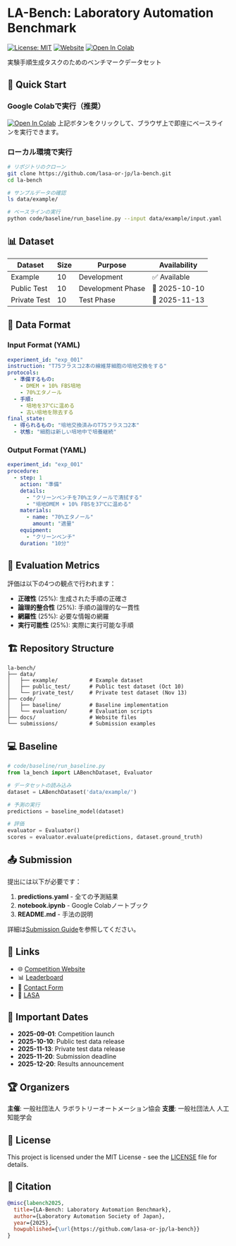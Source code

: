 # LA-Bench: Laboratory Automation Benchmark

[![License: MIT](https://img.shields.io/badge/License-MIT-yellow.svg)](https://opensource.org/licenses/MIT)
[![Website](https://img.shields.io/badge/Website-LA--Bench-blue)](https://lasa-or-jp.github.io/la-bench/)
[![Open In Colab](https://colab.research.google.com/assets/colab-badge.svg)](https://colab.research.google.com/github/lasa-or-jp/la-bench/blob/main/notebooks/baseline.ipynb)


実験手順生成タスクのためのベンチマークデータセット

## 🚀 Quick Start

### Google Colabで実行（推奨）
[![Open In Colab](https://colab.research.google.com/assets/colab-badge.svg)](https://colab.research.google.com/github/lasa-or-jp/la-bench/blob/main/notebooks/baseline.ipynb)
上記ボタンをクリックして、ブラウザ上で即座にベースラインを実行できます。

### ローカル環境で実行
```bash
# リポジトリのクローン
git clone https://github.com/lasa-or-jp/la-bench.git
cd la-bench

# サンプルデータの確認
ls data/example/

# ベースラインの実行
python code/baseline/run_baseline.py --input data/example/input.yaml
```

## 📊 Dataset

| Dataset | Size | Purpose | Availability |
|---------|------|---------|--------------|
| Example | 10 | Development | ✅ Available |
| Public Test | 10 | Development Phase | 📅 2025-10-10 |
| Private Test | 10 | Test Phase | 📅 2025-11-13 |

## 📝 Data Format

### Input Format (YAML)
```yaml
experiment_id: "exp_001"
instruction: "T75フラスコ2本の線維芽細胞の培地交換をする"
protocols:
  - 準備するもの:
    - DMEM + 10% FBS培地
    - 70%エタノール
  - 手順:
    - 培地を37℃に温める
    - 古い培地を除去する
final_state:
  - 得られるもの: "培地交換済みのT75フラスコ2本"
  - 状態: "細胞は新しい培地中で培養継続"
```

### Output Format (YAML)
```yaml
experiment_id: "exp_001"
procedure:
  - step: 1
    action: "準備"
    details:
      - "クリーンベンチを70%エタノールで清拭する"
      - "培地DMEM + 10% FBSを37℃に温める"
    materials:
      - name: "70%エタノール"
        amount: "適量"
    equipment:
      - "クリーンベンチ"
    duration: "10分"
```

## 🎯 Evaluation Metrics

評価は以下の4つの観点で行われます：

- **正確性** (25%): 生成された手順の正確さ
- **論理的整合性** (25%): 手順の論理的な一貫性
- **網羅性** (25%): 必要な情報の網羅
- **実行可能性** (25%): 実際に実行可能な手順

## 🏗️ Repository Structure

```
la-bench/
├── data/
│   ├── example/          # Example dataset
│   ├── public_test/      # Public test dataset (Oct 10)
│   └── private_test/     # Private test dataset (Nov 13)
├── code/
│   ├── baseline/         # Baseline implementation
│   └── evaluation/       # Evaluation scripts
├── docs/                 # Website files
└── submissions/          # Submission examples
```

## 💻 Baseline

```python
# code/baseline/run_baseline.py
from la_bench import LABenchDataset, Evaluator

# データセットの読み込み
dataset = LABenchDataset('data/example/')

# 予測の実行
predictions = baseline_model(dataset)

# 評価
evaluator = Evaluator()
scores = evaluator.evaluate(predictions, dataset.ground_truth)
```

## 📤 Submission

提出には以下が必要です：

1. **predictions.yaml** - 全ての予測結果
2. **notebook.ipynb** - Google Colabノートブック
3. **README.md** - 手法の説明

詳細は[Submission Guide](docs/submission-guide.md)を参照してください。

## 🔗 Links

- 🌐 [Competition Website](https://lasa-or-jp.github.io/la-bench/)
- 📊 [Leaderboard](https://lasa-or-jp.github.io/la-bench/#leaderboard)
- 📧 [Contact Form](https://docs.google.com/forms/d/e/1FAIpQLSdoJSoDHxWxy7bF7I-rWvs5sTQxtdzGjmAskJm1OzGd-qzkPw/viewform)
- 🏢 [LASA](https://lasa.or.jp/)

## 📅 Important Dates

- **2025-09-01**: Competition launch
- **2025-10-10**: Public test data release
- **2025-11-13**: Private test data release
- **2025-11-20**: Submission deadline
- **2025-12-20**: Results announcement

## 🏆 Organizers

**主催**: 一般社団法人 ラボラトリーオートメーション協会
**支援**: 一般社団法人 人工知能学会

## 📜 License

This project is licensed under the MIT License - see the [LICENSE](LICENSE) file for details.

## 🤝 Citation

```bibtex
@misc{labench2025,
  title={LA-Bench: Laboratory Automation Benchmark},
  author={Laboratory Automation Society of Japan},
  year={2025},
  howpublished={\url{https://github.com/lasa-or-jp/la-bench}}
}
```